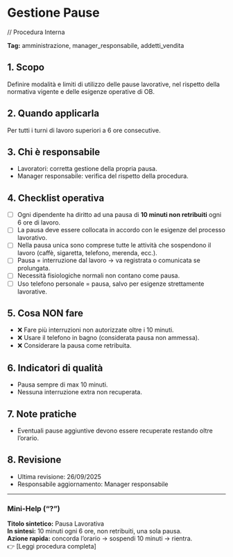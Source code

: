 # Gestione Pause

// Procedura Interna

**Tag:** amministrazione, manager_responsabile, addetti_vendita

## 1. Scopo

Definire modalità e limiti di utilizzo delle pause lavorative, nel rispetto della normativa vigente e delle esigenze operative di OB.

## 2. Quando applicarla

Per tutti i turni di lavoro superiori a 6 ore consecutive.

## 3. Chi è responsabile

- Lavoratori: corretta gestione della propria pausa.  
- Manager responsabile: verifica del rispetto della procedura.  

## 4. Checklist operativa

- [ ] Ogni dipendente ha diritto ad una pausa di **10 minuti non retribuiti** ogni 6 ore di lavoro.  
- [ ] La pausa deve essere collocata in accordo con le esigenze del processo lavorativo.  
- [ ] Nella pausa unica sono comprese tutte le attività che sospendono il lavoro (caffè, sigaretta, telefono, merenda, ecc.).  
- [ ] Pausa = interruzione dal lavoro → va registrata o comunicata se prolungata.  
- [ ] Necessità fisiologiche normali non contano come pausa.  
- [ ] Uso telefono personale = pausa, salvo per esigenze strettamente lavorative.  

## 5. Cosa NON fare

- ❌ Fare più interruzioni non autorizzate oltre i 10 minuti.  
- ❌ Usare il telefono in bagno (considerata pausa non ammessa).  
- ❌ Considerare la pausa come retribuita.  

## 6. Indicatori di qualità

- Pausa sempre di max 10 minuti.  
- Nessuna interruzione extra non recuperata.  

## 7. Note pratiche

- Eventuali pause aggiuntive devono essere recuperate restando oltre l’orario.  

## 8. Revisione

- Ultima revisione: 26/09/2025  
- Responsabile aggiornamento: Manager responsabile  

---

### Mini-Help (“?”)

**Titolo sintetico:** Pausa Lavorativa  
**In sintesi:** 10 minuti ogni 6 ore, non retribuiti, una sola pausa.  
**Azione rapida:** concorda l’orario → sospendi 10 minuti → rientra.  
👉 [Leggi procedura completa]

